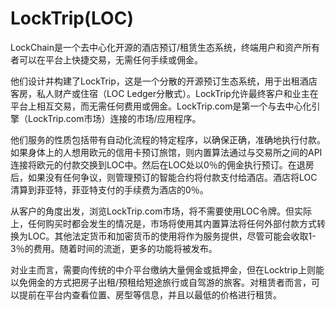 # 

# LockTrip(LOC)

LockChain是一个去中心化开源的酒店预订/租赁生态系统，终端用户和资产所有者可以在平台上快捷交易，无需任何手续或佣金。

他们设计并构建了LockTrip，这是一个分散的开源预订生态系统，用于出租酒店客房，私人财产或住宿（LOC Ledger分散式）。LockTrip允许最终客户和业主在平台上相互交易，而无需任何费用或佣金。LockTrip.com是第一个与去中心化引擎（LockTrip.com市场）连接的市场/应用程序。 

他们服务的性质包括带有自动化流程的特定程序，以确保正确，准确地执行付款。如果身体上的人想用欧元的信用卡预订旅馆，则内置算法通过与交易所之间的API连接将欧元的付款交换到LOC中。然后在LOC处以0％的佣金执行预订。在退房后，如果没有任何争议，则管理预订的智能合约将付款支付给酒店。酒店将LOC清算到菲亚特，菲亚特支付的手续费为酒店的0％。

从客户的角度出发，浏览LockTrip.com市场，将不需要使用LOC令牌。但实际上，任何购买时都会发生的情况是，市场将使用其内置算法将任何外部付款方式转换为LOC。其他法定货币和加密货币的使用将作为服务提供，尽管可能会收取1-3％的费用。随着时间的流逝，更多的功能将被发布。

对业主而言，需要向传统的中介平台缴纳大量佣金或抵押金，但在Locktrip上则能以免佣金的方式把房子出租/预租给短途旅行或自驾游的旅客。对租赁者而言，可以提前在平台内查看位置、房型等信息，并且以最低的价格进行租赁。

